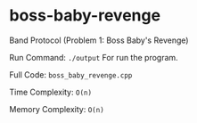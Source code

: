 # boss-baby-revenge

Band Protocol (Problem 1: Boss Baby's Revenge)

Run Command:
`./output`
For run the program.

Full Code:
`boss_baby_revenge.cpp`

Time Complexity:
`O(n)`

Memory Complexity:
`O(n)`
